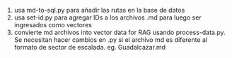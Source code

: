 1. usa md-to-sql.py para añadir las rutas en la base de datos
2. usa set-id.py para agregar IDs a los archivos .md para luego ser ingresados como vectores
3. convierte md archivos into vector data for RAG usando process-data.py. Se necesitan hacer cambios en .py si el archivo md es diferente al formato de sector de escalada. eg. Guadalcazar.md
